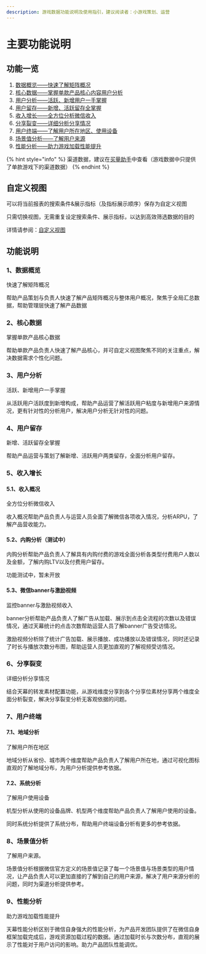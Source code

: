 ```yaml
---
description: 游戏数据功能说明及使用指引，建议阅读者：小游戏策划、运营
---
```


# 主要功能说明

## 功能一览

1. [数据概览——快速了解矩阵概况 ](gong-neng-shuo-ming.md#1-shu-ju-gai-lan)
2. [核心数据——掌握单款产品核心内容用户分析 ](gong-neng-shuo-ming.md#2-he-xin-shu-ju)
3. [用户分析——活跃、新增用户一手掌握 ](gong-neng-shuo-ming.md#3-yong-hu-fen-xi)
4. [用户留存——新增、活跃留存全掌握 ](gong-neng-shuo-ming.md#4-yong-hu-liu-cun)
5. [收入增长——全方位分析微信收入 ](gong-neng-shuo-ming.md#5-shou-ru-zeng-chang)
6. [分享裂变——详细分析分享情况 ](gong-neng-shuo-ming.md#6-fen-xiang-lie-bian)
7. [用户终端——了解用户所在地区、使用设备 ](gong-neng-shuo-ming.md#7-yong-hu-zhong-duan)
8. [场景值分析——了解用户来源 ](gong-neng-shuo-ming.md#8-chang-jing-zhi-fen-xi)
9. [性能分析——助力游戏加载性能提升](gong-neng-shuo-ming.md#9-xing-neng-fen-xi)

{% hint style="info" %}
渠道数据，建议在[买量助手](../channel/)中查看（游戏数据中只提供了单款游戏下的渠道数据）
{% endhint %}

## 自定义视图

可以将当前报表的搜索条件&展示指标（及指标展示顺序）保存为自定义视图

只需切换视图，无需重复设定搜索条件、展示指标，以达到高效筛选数据的目的

详情请参阅：[自定义视图](../tong-yong-gong-neng-shuo-ming/zi-ding-yi-shi-tu.md)

## 功能说明

### 1、数据概览

快速了解矩阵概况 

帮助产品策划与负责人快速了解产品矩阵概况与整体用户概况，聚焦于全局汇总数据，帮助管理层快速了解产品数据

### 2、核心数据

掌握单款产品核心数据 

帮助单款产品负责人快速了解产品核心，并可自定义视图聚焦不同的关注重点，解决数据需求个性化问题。

### 3、用户分析

活跃、新增用户一手掌握 

从活跃用户活跃度到新增构成，帮助产品运营了解活跃用户粘度与新增用户来源情况，更有针对性的分析用户，解决用户分析无针对性的问题。

### 4、用户留存

新增、活跃留存全掌握 

帮助产品运营与策划了解新增、活跃用户两类留存，全面分析用户留存。

### 5、收入增长

#### 5.1、收入概况

全方位分析微信收入 

收入概况帮助产品负责人与运营人员全面了解微信各项收入情况，分析ARPU，了解产品营收能力。 

#### 5.2、内购分析（测试中）

内购分析帮助产品负责人了解具有内购付费的游戏全面分析各类型付费用户人数以及金额，了解内购LTV以及付费用户留存。

功能测试中，暂未开放

#### 5.3、微信banner与激励视频

监控banner与激励视频收入 

banner分析帮助产品负责人了解广告从加载、展示到点击全流程的次数以及错误情况，通过天幕统计的点击次数帮助运营人员了解banner广告受访情况。 

激励视频分析除了统计广告加载、展示播放、成功播放以及错误情况，同时还记录了时长与播放次数分布图，帮助运营人员更加直观的了解视频受访情况。

### 6、分享裂变

详细分析分享情况 

结合天幕的转发素材配置功能，从游戏维度分享到各个分享位素材分享两个维度全面分析裂变，解决分享裂变分析无客观依据的问题。

### 7、用户终端

#### 7.1、地域分析

了解用户所在地区 

地域分析从省份、城市两个维度帮助产品负责人了解用户所在地，通过可视化图标直观的了解地域分布，为用户分析提供参考依据。

#### 7.2、系统分析

了解用户使用设备 

机型分析从使用的设备品牌、机型两个维度帮助产品负责人了解用户使用的设备。 

同时系统分析提供了系统分布，帮助用户终端设备分析有更多的参考依据。

### 8、场景值分析

了解用户来源。 

场景值分析根据微信官方定义的场景值记录了每一个场景值与场景类型的用户情况，让产品负责人可以更加直接的了解到自己的用户来源，解决了用户来源分析的问题，同时为渠道分析提供参考。

### 9、性能分析

助力游戏加载性能提升 

天幕性能分析区别于微信自身强大的性能分析，为产品开发团队提供了在微信自身框架加载完成后，游戏资源加载过程的数据。通过加载时长与次数分布，直观的展示了性能对于用户访问的影响。助力产品团队性能调优。







